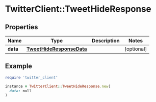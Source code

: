 # TwitterClient::TweetHideResponse

## Properties

| Name | Type | Description | Notes |
| ---- | ---- | ----------- | ----- |
| **data** | [**TweetHideResponseData**](TweetHideResponseData.md) |  | [optional] |

## Example

```ruby
require 'twitter_client'

instance = TwitterClient::TweetHideResponse.new(
  data: null
)
```

